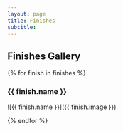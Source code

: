 ```yaml
---
layout: page
title: Finishes
subtitle: 
---
```

## Finishes Gallery

{% for finish in finishes %}
### {{ finish.name }}

![{{ finish.name }}]({{ finish.image }})

{% endfor %}
